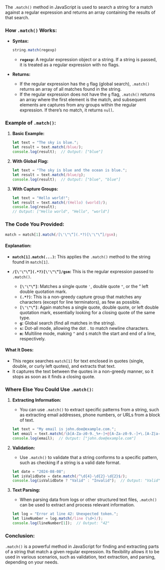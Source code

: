 The `.match()` method in JavaScript is used to search a string for a match against a regular expression and returns an array containing the results of that search.

### How `.match()` Works:

- **Syntax:**
  ```javascript
  string.match(regexp)
  ```
  - **`regexp`:** A regular expression object or a string. If a string is passed, it is treated as a regular expression with no flags.

- **Returns:**
  - If the regular expression has the `g` flag (global search), `.match()` returns an array of all matches found in the string.
  - If the regular expression does not have the `g` flag, `.match()` returns an array where the first element is the match, and subsequent elements are captures from any groups within the regular expression. If there’s no match, it returns `null`.

### Example of `.match()`:

1. **Basic Example:**
   ```javascript
   let text = "The sky is blue.";
   let result = text.match(/blue/);
   console.log(result);  // Output: ["blue"]
   ```

2. **With Global Flag:**
   ```javascript
   let text = "The sky is blue and the ocean is blue.";
   let result = text.match(/blue/g);
   console.log(result);  // Output: ["blue", "blue"]
   ```

3. **With Capture Groups:**
   ```javascript
   let text = "Hello world!";
   let result = text.match(/(Hello) (world)/);
   console.log(result);
   // Output: ["Hello world", "Hello", "world"]
   ```

### The Code You Provided:

```javascript
match = match[1].match(/[\'\"\“](.*?)[\'\"\“]/gsm);
```

#### Explanation:

- **`match[1].match(...)`:** This applies the `.match()` method to the string found in `match[1]`.
- **`/[\'\"\“](.*?)[\'\"\“]/gsm`:** This is the regular expression passed to `.match()`.

  - **`[\'\"\“]`**: Matches a single quote `'`, double quote `"`, or the “ left double quotation mark.
  - **`(.*?)`**: This is a non-greedy capture group that matches any characters (except for line terminators), as few as possible.
  - **`[\'\"\“]`**: Again matches a single quote, double quote, or left double quotation mark, essentially looking for a closing quote of the same type.
  - **`g`:** Global search (find all matches in the string).
  - **`s`:** Dot-all mode, allowing the dot `.` to match newline characters.
  - **`m`:** Multiline mode, making `^` and `$` match the start and end of a line, respectively.

#### What It Does:

- This regex searches `match[1]` for text enclosed in quotes (single, double, or curly left quotes), and extracts that text.
- It captures the text between the quotes in a non-greedy manner, so it stops as soon as it finds a closing quote.

### Where Else You Could Use `.match()`:

1. **Extracting Information:**
   - You can use `.match()` to extract specific patterns from a string, such as extracting email addresses, phone numbers, or URLs from a block of text.
   ```javascript
   let text = "My email is john.doe@example.com.";
   let email = text.match(/\b[A-Za-z0-9._%+-]+@[A-Za-z0-9.-]+\.[A-Z|a-z]{2,}\b/);
   console.log(email);  // Output: ["john.doe@example.com"]
   ```

2. **Validation:**
   - Use `.match()` to validate that a string conforms to a specific pattern, such as checking if a string is a valid date format.
   ```javascript
   let date = "2024-08-08";
   let isValidDate = date.match(/^\d{4}-\d{2}-\d{2}$/);
   console.log(isValidDate ? "Valid" : "Invalid");  // Output: "Valid"
   ```

3. **Text Parsing:**
   - When parsing data from logs or other structured text files, `.match()` can be used to extract and process relevant information.
   ```javascript
   let log = "Error at line 42: Unexpected token.";
   let lineNumber = log.match(/line (\d+)/);
   console.log(lineNumber[1]);  // Output: "42"
   ```

### Conclusion:

`.match()` is a powerful method in JavaScript for finding and extracting parts of a string that match a given regular expression. Its flexibility allows it to be used in various scenarios, such as validation, text extraction, and parsing, depending on your needs.
